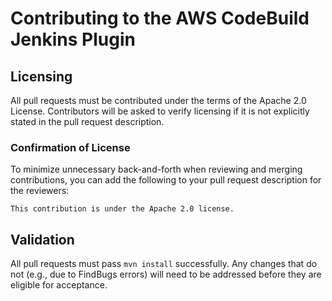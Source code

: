 # Contributing to the AWS CodeBuild Jenkins Plugin
## Licensing
All pull requests must be contributed under the terms of the Apache 2.0 License. Contributors will be asked to verify licensing if it is not explicitly stated in the pull request description.

### Confirmation of License
To minimize unnecessary back-and-forth when reviewing and merging contributions, you can add the following to your pull request description for the reviewers:

```
This contribution is under the Apache 2.0 license.
```

## Validation
All pull requests must pass `mvn install` successfully. Any changes that do not (e.g., due to FindBugs errors) will need to be addressed before they are eligible for acceptance.
